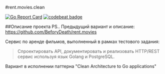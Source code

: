 #rent.movies.clean

[![Go Report Card](https://goreportcard.com/badge/github.com/BeforyDeath/rent.movies.clean)](https://goreportcard.com/report/github.com/BeforyDeath/rent.movies.clean)
[![codebeat badge](https://codebeat.co/badges/c9ea6185-32c5-495c-aa70-209c880f9011)](https://codebeat.co/projects/github-com-beforydeath-rent-movies-clear)

##Описание проекта
PS.. Предыдущий вариант и описание: https://github.com/BeforyDeath/rent.movies

Сервис по аренде фильмов, выполненный в рамках тестового задания:
>Спроектировать API, документировать и реализовать HTTP/REST сервис используя язык Golang и PostgreSQL.

Вариант в исполнении паттерна "Clean Architecture to Go applications"


